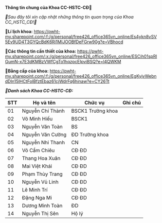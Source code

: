 **Thông tin chung của Khoa CC-HSTC-CĐ👋**

_👯Sau đây tôi xin cập nhật những thông tin quan trọng của Khoa CC_HSTC_CĐ!👯_

**🔭Lí lịch khoa:** https://pwht-my.sharepoint.com/:f:/g/personal/free426_office365vn_online/Es4ykn8vSV5Ev9UD4T3GYQcBdK6Ri1MIJOOBfDeFGrw90g?e=VBhocd 

**🔭Các thông tin cần thiết của khoa:** https://pwht-my.sharepoint.com/:x:/g/personal/free426_office365vn_online/ESCih01spRlGumN-x7E3dKMBzVWfCgTo1hqzpcEIpviBSQ?e=l4QWKM

**🔭Bằng cấp của khoa:** https://pwht-my.sharepoint.com/:f:/g/personal/free426_office365vn_online/EgKyjvWebndDln15IHCtFoIBfztEbaz61cjWdrFq6hinaw?e=CY26Tt 

**_🔭Danh sách Khoa CC-HSTC-CĐ:_**

STT | Họ và tên | Chức vụ | Ghi chú
-- | -- | -- | -- 
01 | Nguyễn Chí Thành | BSCK1 Trưởng khoa |  
02 | Võ Minh Hiếu | BSCK1 |  |  
03 | Nguyễn Văn Toàn | BS |  |  
04 | Nguyễn Văn Cường | ĐD Trưởng khoa |  |  
05 | Nguyễn Nhi Thanh | CN | |  
06 | Võ Cẩm Chiêu | CĐ ĐD | |  
07 | Thang Hoa Xuân | CĐ ĐD | |  
08 | Mai Việt Khái | CĐ ĐD | |  
09 | Phạm Thùy Trang | CĐ ĐD | |  
10 | Nguyễn Vũ Linh | CĐ ĐD | |  
11 | Lê Minh Trí | CĐ ĐD | |  
12 | Đặng Nga Mi | CĐ ĐD | |  
13 | Dương Minh Toàn | ĐD | |  
14 | Nguyễn Thị Sên | Hộ lý | |  
